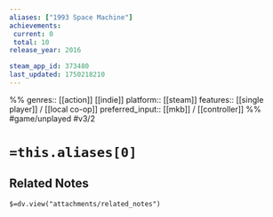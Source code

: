 ```yaml
---
aliases: ["1993 Space Machine"]
achievements:
 current: 0
 total: 10
release_year: 2016

steam_app_id: 373480
last_updated: 1750218210
---
```

%%
genres:: [[action]] [[indie]]
platform:: [[steam]]
features:: [[single player]] / [[local co-op]]
preferred_input:: [[mkb]] / [[controller]]
%%
#game/unplayed
#v3/2

# `=this.aliases[0]`
## Related Notes
`$=dv.view("attachments/related_notes")`